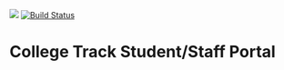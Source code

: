 <a href="https://codeclimate.com/github/rails/rails"><img src="https://codeclimate.com/github/rails/rails/badges/gpa.svg" /></a>
[![Build Status](https://travis-ci.org/xih/collegetrack_portal.svg?branch=master)](https://travis-ci.org/xih/collegetrack_portal)



# College Track Student/Staff Portal
